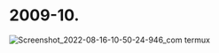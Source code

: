# 2009-10.
![Screenshot_2022-08-16-10-50-24-946_com termux](https://user-images.githubusercontent.com/103777747/185398817-efc607f8-b81f-4d0c-89ed-595144b1b5ae.jpg)
